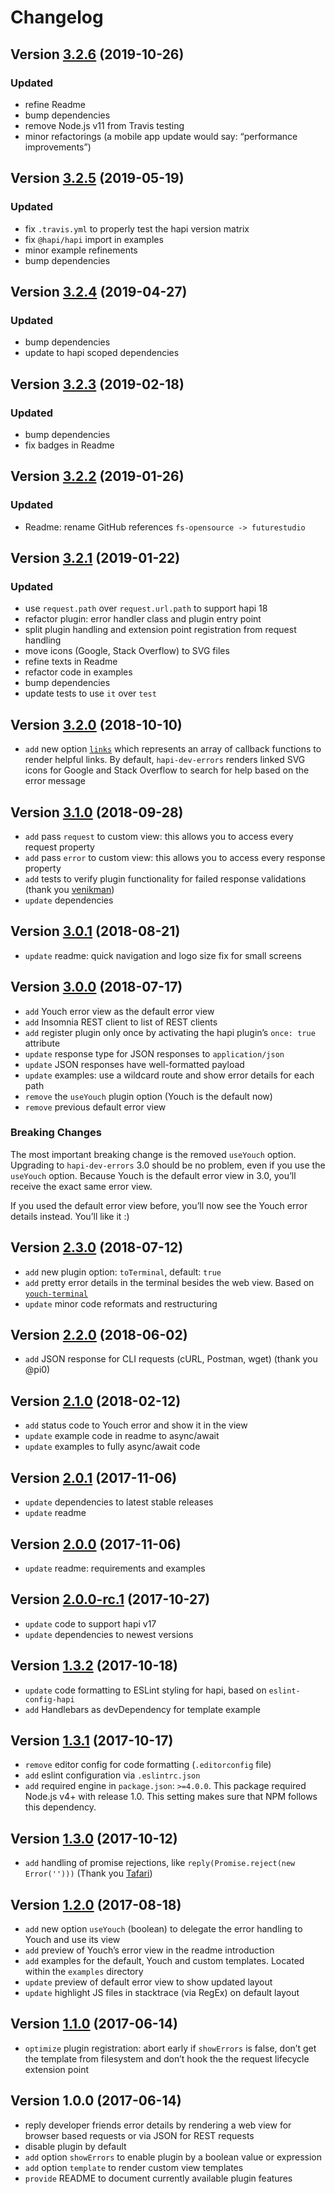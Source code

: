 # Changelog

## Version [3.2.6](https://github.com/futurestudio/hapi-dev-errors/compare/v3.2.5...v3.2.6) (2019-10-26)

### Updated
- refine Readme
- bump dependencies
- remove Node.js v11 from Travis testing
- minor refactorings (a mobile app update would say: “performance improvements”)


## Version [3.2.5](https://github.com/futurestudio/hapi-dev-errors/compare/v3.2.4...v3.2.5) (2019-05-19)

### Updated
- fix `.travis.yml` to properly test the hapi version matrix
- fix `@hapi/hapi` import in examples
- minor example refinements
- bump dependencies


## Version [3.2.4](https://github.com/futurestudio/hapi-dev-errors/compare/v3.2.3...v3.2.4) (2019-04-27)

### Updated
- bump dependencies
- update to hapi scoped dependencies


## Version [3.2.3](https://github.com/futurestudio/hapi-dev-errors/compare/v3.2.2...v3.2.3) (2019-02-18)

### Updated
- bump dependencies
- fix badges in Readme


## Version [3.2.2](https://github.com/futurestudio/hapi-dev-errors/compare/v3.2.1...v3.2.2) (2019-01-26)

### Updated
- Readme: rename GitHub references `fs-opensource -> futurestudio`


## Version [3.2.1](https://github.com/futurestudio/hapi-dev-errors/compare/v3.2.0...v3.2.1) (2019-01-22)

### Updated
- use `request.path` over `request.url.path` to support hapi 18
- refactor plugin: error handler class and plugin entry point
- split plugin handling and extension point registration from request handling
- move icons (Google, Stack Overflow) to SVG files
- refine texts in Readme
- refactor code in examples
- bump dependencies
- update tests to use `it` over `test`


## Version [3.2.0](https://github.com/futurestudio/hapi-dev-errors/compare/v3.1.0...v3.2.0) (2018-10-10)
- `add` new option [`links`](https://github.com/futurestudio/hapi-dev-errors#plugin-registration-options) which represents an array of callback functions to render helpful links. By default, `hapi-dev-errors` renders linked SVG icons for Google and Stack Overflow to search for help based on the error message


## Version [3.1.0](https://github.com/futurestudio/hapi-dev-errors/compare/v3.0.1...v3.1.0) (2018-09-28)
- `add` pass `request` to custom view: this allows you to access every request property
- `add` pass `error` to custom view: this allows you to access every response property
- `add` tests to verify plugin functionality for failed response validations (thank you [venikman](https://github.com/futurestudio/hapi-dev-errors/pull/6))
- `update` dependencies

## Version [3.0.1](https://github.com/futurestudio/hapi-dev-errors/compare/v3.0.0...v3.0.1) (2018-08-21)
- `update` readme: quick navigation and logo size fix for small screens


## Version [3.0.0](https://github.com/futurestudio/hapi-dev-errors/compare/v2.3.0...v3.0.0) (2018-07-17)
- `add` Youch error view as the default error view
- `add` Insomnia REST client to list of REST clients
- `add` register plugin only once by activating the hapi plugin’s `once: true` attribute
- `update` response type for JSON responses to `application/json`
- `update` JSON responses have well-formatted payload
- `update` examples: use a wildcard route and show error details for each path
- `remove` the `useYouch` plugin option (Youch is the default now)
- `remove` previous default error view

### Breaking Changes
The most important breaking change is the removed `useYouch` option. Upgrading to `hapi-dev-errors` 3.0 should be no problem, even if you use the `useYouch` option. Because Youch is the default error view in 3.0, you’ll receive the exact same error view.

If you used the default error view before, you’ll now see the Youch error details instead. You’ll like it :)


## Version [2.3.0](https://github.com/futurestudio/hapi-dev-errors/compare/v2.2.0...v2.3.0) (2018-07-12)
- `add` new plugin option: `toTerminal`, default: `true`
- `add` pretty error details in the terminal besides the web view. Based on [`youch-terminal`](https://github.com/poppinss/youch-terminal)
- `update` minor code reformats and restructuring


## Version [2.2.0](https://github.com/futurestudio/hapi-dev-errors/compare/v2.1.0...v2.2.0) (2018-06-02)
- `add` JSON response for CLI requests (cURL, Postman, wget) (thank you @pi0)


## Version [2.1.0](https://github.com/futurestudio/hapi-dev-errors/compare/v2.0.1...v2.1.0) (2018-02-12)
- `add` status code to Youch error and show it in the view
- `update` example code in readme to async/await
- `update` examples to fully async/await code


## Version [2.0.1](https://github.com/futurestudio/hapi-dev-errors/compare/v2.0.0...v2.0.1) (2017-11-06)
- `update` dependencies to latest stable releases
- `update` readme


## Version [2.0.0](https://github.com/futurestudio/hapi-dev-errors/compare/v2.0.0-rc.1...v2.0.0) (2017-11-06)
- `update` readme: requirements and examples


## Version [2.0.0-rc.1](https://github.com/futurestudio/hapi-dev-errors/compare/v1.3.2...v2.0.0-rc.1) (2017-10-27)
- `update` code to support hapi v17
- `update` dependencies to newest versions


## Version [1.3.2](https://github.com/futurestudio/hapi-dev-errors/compare/v1.3.1...v1.3.2) (2017-10-18)
- `update` code formatting to ESLint styling for hapi, based on `eslint-config-hapi`
- `add` Handlebars as devDependency for template example


## Version [1.3.1](https://github.com/futurestudio/hapi-dev-errors/compare/v1.3.0...v1.3.1) (2017-10-17)
- `remove` editor config for code formatting (`.editorconfig` file)
- `add` eslint configuration via `.eslintrc.json`
- `add` required engine in `package.json`: `>=4.0.0`. This package required Node.js v4+ with release 1.0. This setting makes sure that NPM follows this dependency.


## Version [1.3.0](https://github.com/futurestudio/hapi-dev-errors/compare/v1.2.0...v1.3.0) (2017-10-12)
- `add` handling of promise rejections, like `reply(Promise.reject(new Error('')))` (Thank you [Tafari](https://github.com/tafarij))


## Version [1.2.0](https://github.com/futurestudio/hapi-dev-errors/compare/v1.1.0...v1.2.0) (2017-08-18)
- `add` new option `useYouch` (boolean) to delegate the error handling to Youch and use its view
- `add` preview of Youch’s error view in the readme introduction
- `add` examples for the default, Youch and custom templates. Located within the `examples` directory
- `update` preview of default error view to show updated layout
- `update` highlight JS files in stacktrace (via RegEx) on default layout


## Version [1.1.0](https://github.com/futurestudio/hapi-dev-errors/compare/v1.0.0...v1.1.0) (2017-06-14)
- `optimize` plugin registration: abort early if `showErrors` is false, don’t get the template from filesystem and don’t hook the the request lifecycle extension point


## Version 1.0.0 (2017-06-14)
- reply developer friends error details by rendering a web view for browser based requests or via JSON for REST requests
- disable plugin by default
- `add` option `showErrors` to enable plugin by a boolean value or expression
- `add` option `template` to render custom view templates
- `provide` README to document currently available plugin features
